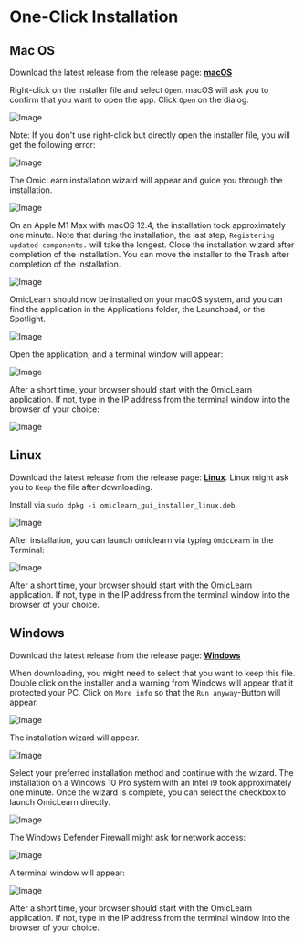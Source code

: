 # One-Click Installation

## Mac OS
Download the latest release from the release page:
[**macOS**](https://github.com/MannLabs/OmicLearn/releases/latest/download/omiclearn_gui_installer_macos.pkg)

Right-click on the installer file and select `Open`. macOS will ask you to confirm that you want to open the app. Click `Open` on the dialog.

![Image](one_click_mac_01.png)

Note: If you don't use right-click but directly open the installer file, you will get the following error:

![Image](one_click_mac_02.png)

The OmicLearn installation wizard will appear and guide you through the installation.

![Image](one_click_mac_03.png)

On an Apple M1 Max with macOS 12.4, the installation took approximately one minute. Note that during the installation, the last step, `Registering updated components.` will take the longest. Close the installation wizard after completion of the installation. You can move the installer to the Trash after completion of the installation.

![Image](one_click_mac_04.png)

OmicLearn should now be installed on your macOS system, and you can find the application in the Applications folder, the Launchpad, or the Spotlight.

![Image](one_click_mac_05.png)

Open the application, and a terminal window will appear:

![Image](one_click_mac_06.png)

After a short time, your browser should start with the OmicLearn application. If not, type in the IP address from the terminal window into the browser of your choice:

![Image](one_click_mac_07.png)


## Linux
Download the latest release from the release page:
[**Linux**](https://github.com/MannLabs/OmicLearn/releases/latest/download/omiclearn_gui_installer_linux.deb). Linux might ask you to `Keep` the file after downloading.

Install via `sudo dpkg -i omiclearn_gui_installer_linux.deb`.

![Image](one_click_linux_01.png)

After installation, you can launch omiclearn via typing `OmicLearn` in the Terminal:

![Image](one_click_linux_02.png)

After a short time, your browser should start with the OmicLearn application. If not, type in the IP address from the terminal window into the browser of your choice.


## Windows
Download the latest release from the release page:
[**Windows**](https://github.com/MannLabs/OmicLearn/releases/latest/download/omiclearn_gui_installer_windows.exe)

When downloading, you might need to select that you want to keep this file. Double click on the installer and a warning from Windows will appear that it protected your PC. Click on `More info` so that the `Run anyway`-Button will appear.

![Image](one_click_win_01.png)

The installation wizard will appear.

![Image](one_click_win_02.png)

Select your preferred installation method and continue with the wizard. The installation on a Windows 10 Pro system with an Intel i9 took approximately one minute. Once the wizard is complete, you can select the checkbox to launch OmicLearn directly.

![Image](one_click_win_03.png)

The Windows Defender Firewall might ask for network access:

![Image](one_click_win_04.png)

A terminal window will appear:

![Image](one_click_win_05.png)

After a short time, your browser should start with the OmicLearn application. If not, type in the IP address from the terminal window into the browser of your choice.
